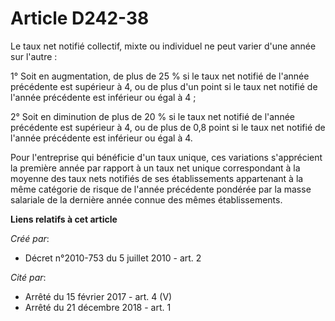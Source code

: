 # Article D242-38

Le taux net notifié collectif, mixte ou individuel ne peut varier d'une année sur l'autre :

1° Soit en augmentation, de plus de 25 % si le taux net notifié de l'année précédente est supérieur à 4, ou de plus d'un
point si le taux net notifié de l'année précédente est inférieur ou égal à 4 ;

2° Soit en diminution de plus de 20 % si le taux net notifié de l'année précédente est supérieur à 4, ou de plus de 0,8 point
si le taux net notifié de l'année précédente est inférieur ou égal à 4.

Pour l'entreprise qui bénéficie d'un taux unique, ces variations s'apprécient la première année par rapport à un taux net
unique correspondant à la moyenne des taux nets notifiés de ses établissements appartenant à la même catégorie de risque de
l'année précédente pondérée par la masse salariale de la dernière année connue des mêmes établissements.

**Liens relatifs à cet article**

_Créé par_:

  - Décret n°2010-753 du 5 juillet 2010 - art. 2

_Cité par_:

  - Arrêté du 15 février 2017 - art. 4 (V)
  - Arrêté du 21 décembre 2018 - art. 1
